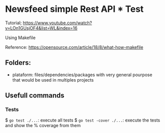 # Newsfeed simple Rest API * Test

Tutorial; https://www.youtube.com/watch?v=LOn1GUsjOF4&list=WL&index=16


Using Makefile

Reference: https://opensource.com/article/18/8/what-how-makefile


## Folders: 
- plataform: files/dependencies/packages with very general pourpose that would be used in multiples projects


## Usefull commands

### Tests

$ `go test ./...`: execute all tests
$ `go test -cover ./...`: execute the tests and show the % coverage from them
